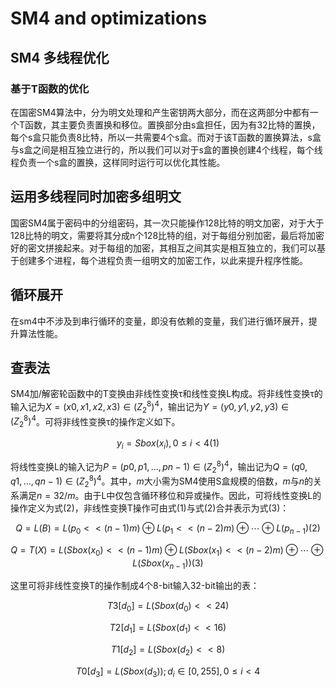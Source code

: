 # SM4 and optimizations

## SM4 多线程优化

### 基于T函数的优化

在国密SM4算法中，分为明文处理和产生密钥两大部分，而在这两部分中都有一个T函数，其主要负责置换和移位。置换部分由s盒担任，因为有32比特的置换，每个s盒只能负责8比特，所以一共需要4个s盒。而对于该T函数的置换算法，s盒与s盒之间是相互独立进行的，所以我们可以对于s盒的置换创建4个线程，每个线程负责一个s盒的置换，这样同时运行可以优化其性能。

## 运用多线程同时加密多组明文

国密SM4属于密码中的分组密码，其一次只能操作128比特的明文加密，对于大于128比特的明文，需要将其分成n个128比特的组，对于每组分别加密，最后将加密好的密文拼接起来。对于每组的加密，其相互之间其实是相互独立的，我们可以基于创建多个进程，每个进程负责一组明文的加密工作，以此来提升程序性能。

## 循环展开

在sm4中不涉及到串行循环的变量，即没有依赖的变量，我们进行循环展开，提升算法性能。

## 查表法

SM4加/解密轮函数中的T变换由非线性变换τ和线性变换L构成。将非线性变换τ的输入记为$X=(x0, x1, x2, x3)∈({Z_2}^8)^4$，输出记为$Y=(y0, y1, y2, y3)∈({Z_2}^8)^4$。可将非线性变换τ的操作定义如下。

$$y_i = Sbox(x_i) , 0 \leq i < 4   (1)$$

将线性变换L的输入记为$P=(p0, p1, …, pn-1)∈({Z_2}^8)^4$，输出记为$Q=(q0, q1, …, qn-1)∈({Z_2}^8)^4$。其中，$m$大小需为SM4使用S盒规模的倍数，$m$与$n$的关系满足$n=32/m$。由于L中仅包含循环移位和异或操作。因此，可将线性变换L的操作定义为式(2)，非线性变换T操作可由式(1)与式(2)合并表示为式(3)：

$$Q = L(B) = L(p_0 << (n-1)m) \oplus L(p_1 <<(n-2)m) \oplus \cdots \oplus L(p_{n-1})(2)$$

$$Q = T(X) =L(Sbox(x_0) << (n-1)m) \oplus L(Sbox(x_1) << (n-2)m) \oplus \cdots \oplus L(Sbox(x_{n-1}))(3)$$

这里可将非线性变换T的操作制成4个8-bit输入32-bit输出的表：

$$T3[d_0] = L(Sbox(d_0) << 24)$$

$$T2[d_1] = L(Sbox(d_1) << 16)$$

$$T1[d_2] = L(Sbox(d_2) << 8)$$

$$T0[d_3] = L(Sbox(d_3));d_i \in [0,255], 0 \leq i < 4$$

